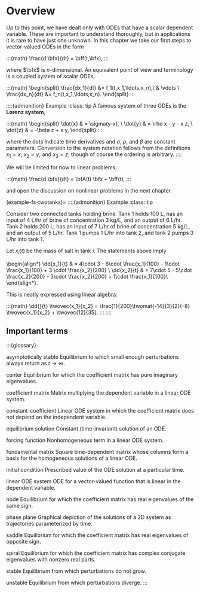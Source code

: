 # Overview

Up to this point, we have dealt only with ODEs that have a scalar dependent variable. These are important to understand thoroughly, but in applications it is rare to have just one unknown. In this chapter we take our first steps to vector-valued ODEs in the form

:::{math}
\frac{d \bfx}{dt} = \bff(t,\bfx), 
:::

where $\bfx$ is $n$-dimensional. An equivalent point of view and terminology is a coupled system of scalar ODEs,

:::{math}
\begin{split}
\frac{dx_1}{dt} &= f_1(t,x_1,\ldots,x_n),\\
& \vdots \\
\frac{dx_n}{dt} &= f_n(t,x_1,\ldots,x_n).
\end{split}
:::

::::{admonition} Example
:class: tip
A famous system of three ODEs is the **Lorenz system**,

:::{math}
\begin{split}
\dot{x} & = \sigma(y-x), \\
\dot{y} & = \rho x - y - x z, \\
\dot{z} & = -\beta z + x y,
\end{split}
:::

where the dots indicate time derivatives and $\sigma$, $\rho$, and $\beta$ are constant parameters. Conversion to the system notation follows from the definitions $x_1=x$, $x_2=y$, and $x_3=z$, though of course the ordering is arbitrary.
::::

We will be limited for now to linear problems,

:::{math}
\frac{d \bfx}{dt} = \bfA(t) \bfx + \bff(t),
:::

and open the discussion on nonlinear problems in the next chapter.

(example-fs-twotanks)=
::::{admonition} Example
:class: tip

Consider two connected tanks holding brine. Tank 1 holds 100 L, has an input of 4 L/hr of brine of concentration 3 kg/L, and an output of 6 L/hr. Tank 2 holds 200 L, has an input of 7 L/hr of brine of concentration 5 kg/L, and an output of 5 L/hr. Tank 1 pumps 1 L/hr into tank 2, and tank 2 pumps 3 L/hr into tank 1. 

Let $x_i(t)$ be the mass of salt in tank $i$. The statements above imply 

\begin{align*}
\dd{x_1}{t} & = 4\cdot 3 - 6\cdot \frac{x_1}{100} - 1\cdot \frac{x_1}{100} + 3 \cdot \frac{x_2}{200}  \\
\dd{x_2}{t} & = 7\cdot 5 - 5\cdot \frac{x_2}{200} - 3\cdot \frac{x_2}{200} +  1\cdot \frac{x_1}{100}\\
\end{align*}.

This is neatly expressed using linear algebra: 

:::{math}
\dd{}{t} \twovec{x_1}{x_2} = \frac{1}{200}\twomat{-14}{3}{2}{-8} \twovec{x_1}{x_2} + \twovec{12}{35}.
:::
::::

## Important terms

:::{glossary}

asymptotically stable
  Equilibrium to which small enough perturbations always return as $t\to\infty$.

center
  Equilibrium for which the coefficient matrix has pure imaginary eigenvalues.

coefficient matrix
  Matrix multiplying the dependent variable in a linear ODE system.

constant-coefficient
  Linear ODE system in which the coefficient matrix does not depend on the independent variable.

equilibrium solution
  Constant (time-invariant) solution of an ODE.

forcing function
  Nonhomogeneous term in a linear ODE system.

fundamental matrix
  Square time-dependent matrix whose columns form a basis for the homogeneous solutions of a linear ODE.

initial condition
  Prescribed value of the ODE solution at a particular time.

linear ODE system
  ODE for a vector-valued function that is linear in the dependent variable.

node
  Equilibrium for which the coefficient matrix has real eigenvalues of the same sign.

phase plane
  Graphical depiction of the solutions of a 2D system as trajectories parameterized by time.

saddle
  Equilibrium for which the coefficient matrix has real eigenvalues of opposite sign.

spiral
  Equilibrium for which the coefficient matrix has complex conjugate eigenvalues with nonzero real parts.

stable
  Equilibrium from which perturbations do not grow.

unstable
  Equilibrium from which perturbations diverge.
:::